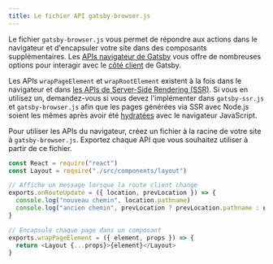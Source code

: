 ```yaml
---
title: Le fichier API gatsby-browser.js
---
```


Le fichier `gatsby-browser.js` vous permet de répondre aux actions dans le navigateur et d'encapsuler votre site dans des composants supplémentaires. Les [APIs navigateur de Gatsby](/docs/browser-apis) vous offre de nombreuses options pour interagir avec le [côté client](/docs/glossary#client-side) de Gatsby.

Les APIs `wrapPageElement` et `wrapRootElement` existent à la fois dans le navigateur et dans [les APIs de Server-Side Rendering (SSR)](/docs/ssr-apis). Si vous en utilisez un, demandez-vous si vous devez l'implémenter dans `gatsby-ssr.js` et `gatsby-browser.js` afin que les pages générées via SSR avec Node.js soient les mêmes après avoir été [hydratées](/docs/glossary#hydration) avec le navigateur JavaScript.

Pour utiliser les APIs du navigateur, créez un fichier à la racine de votre site à `gatsby-browser.js`. Exportez chaque API que vous souhaitez utiliser à partir de ce fichier.

```jsx:title=gatsby-browser.js
const React = require("react")
const Layout = require("./src/components/layout")

// Affiche un message lorsque la route client change
exports.onRouteUpdate = ({ location, prevLocation }) => {
  console.log("nouveau chemin", location.pathname)
  console.log("ancien chemin", prevLocation ? prevLocation.pathname : null)
}

// Encapsule chaque page dans un composant
exports.wrapPageElement = ({ element, props }) => {
  return <Layout {...props}>{element}</Layout>
}
```
